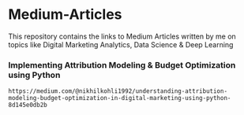 # Medium-Articles
This repository contains the links to Medium Articles written by me on topics like Digital Marketing Analytics, Data Science &amp; Deep Learning


### Implementing Attribution Modeling & Budget Optimization using Python 
    https://medium.com/@nikhilkohli1992/understanding-attribution-modeling-budget-optimization-in-digital-marketing-using-python-8d145e0db2b
